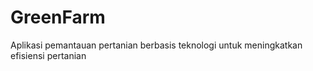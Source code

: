 # GreenFarm
Aplikasi pemantauan pertanian berbasis teknologi untuk meningkatkan efisiensi pertanian
